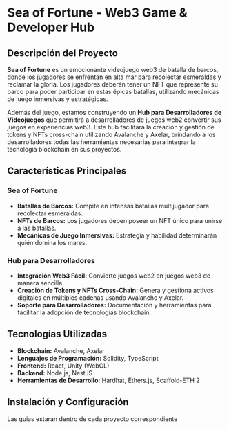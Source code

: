 # Sea of Fortune - Web3 Game & Developer Hub

## Descripción del Proyecto

**Sea of Fortune** es un emocionante videojuego web3 de batalla de barcos, donde los jugadores se enfrentan en alta mar para recolectar esmeraldas y reclamar la gloria. Los jugadores deberán tener un NFT que represente su barco para poder participar en estas épicas batallas, utilizando mecánicas de juego inmersivas y estratégicas.

Además del juego, estamos construyendo un **Hub para Desarrolladores de Videojuegos** que permitirá a desarrolladores de juegos web2 convertir sus juegos en experiencias web3. Este hub facilitará la creación y gestión de tokens y NFTs cross-chain utilizando Avalanche y Axelar, brindando a los desarrolladores todas las herramientas necesarias para integrar la tecnología blockchain en sus proyectos.

## Características Principales

### Sea of Fortune
- **Batallas de Barcos:** Compite en intensas batallas multijugador para recolectar esmeraldas.
- **NFTs de Barcos:** Los jugadores deben poseer un NFT único para unirse a las batallas.
- **Mecánicas de Juego Inmersivas:** Estrategia y habilidad determinarán quién domina los mares.

### Hub para Desarrolladores
- **Integración Web3 Fácil:** Convierte juegos web2 en juegos web3 de manera sencilla.
- **Creación de Tokens y NFTs Cross-Chain:** Genera y gestiona activos digitales en múltiples cadenas usando Avalanche y Axelar.
- **Soporte para Desarrolladores:** Documentación y herramientas para facilitar la adopción de tecnologías blockchain.

## Tecnologías Utilizadas

- **Blockchain:** Avalanche, Axelar
- **Lenguajes de Programación:** Solidity, TypeScript
- **Frontend:** React, Unity (WebGL)
- **Backend:** Node.js, NestJS
- **Herramientas de Desarrollo:** Hardhat, Ethers.js, Scaffold-ETH 2

## Instalación y Configuración

Las guias estaran dentro de cada proyecto correspondiente
